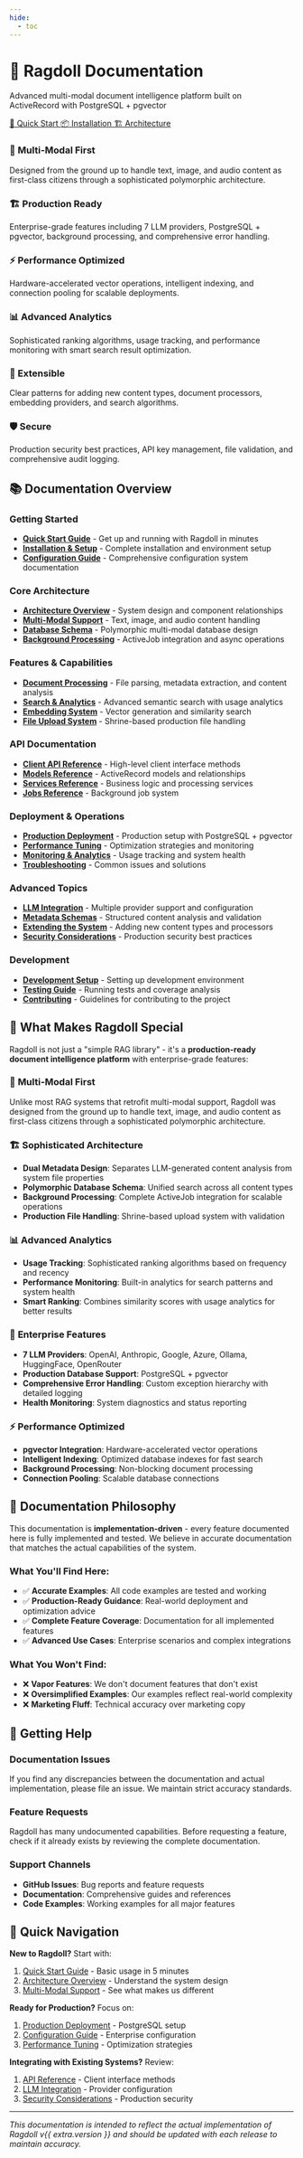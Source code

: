 ```yaml
---
hide:
  - toc
---
```


<div class="hero-banner">
  <h1>🎪 Ragdoll Documentation</h1>
  <p>Advanced multi-modal document intelligence platform built on ActiveRecord with PostgreSQL + pgvector</p>
  <div class="quick-start-buttons">
    <a href="getting-started/quick-start/" class="btn-primary">
      🚀 Quick Start
    </a>
    <a href="getting-started/installation/" class="btn-secondary">
      📦 Installation
    </a>
    <a href="development/architecture/" class="btn-secondary">
      🏗️ Architecture
    </a>
  </div>
</div>

<div class="feature-grid">
  <div class="feature-card">
    <h3><span class="feature-icon">🎯</span> Multi-Modal First</h3>
    <p>Designed from the ground up to handle text, image, and audio content as first-class citizens through a sophisticated polymorphic architecture.</p>
  </div>

  <div class="feature-card">
    <h3><span class="feature-icon">🏗️</span> Production Ready</h3>
    <p>Enterprise-grade features including 7 LLM providers, PostgreSQL + pgvector, background processing, and comprehensive error handling.</p>
  </div>

  <div class="feature-card">
    <h3><span class="feature-icon">⚡</span> Performance Optimized</h3>
    <p>Hardware-accelerated vector operations, intelligent indexing, and connection pooling for scalable deployments.</p>
  </div>

  <div class="feature-card">
    <h3><span class="feature-icon">📊</span> Advanced Analytics</h3>
    <p>Sophisticated ranking algorithms, usage tracking, and performance monitoring with smart search result optimization.</p>
  </div>

  <div class="feature-card">
    <h3><span class="feature-icon">🔧</span> Extensible</h3>
    <p>Clear patterns for adding new content types, document processors, embedding providers, and search algorithms.</p>
  </div>

  <div class="feature-card">
    <h3><span class="feature-icon">🛡️</span> Secure</h3>
    <p>Production security best practices, API key management, file validation, and comprehensive audit logging.</p>
  </div>
</div>

## 📚 Documentation Overview

### Getting Started

- **[Quick Start Guide](getting-started/quick-start.md)** - Get up and running with Ragdoll in minutes
- **[Installation & Setup](getting-started/installation.md)** - Complete installation and environment setup
- **[Configuration Guide](getting-started/configuration.md)** - Comprehensive configuration system documentation

### Core Architecture

- **[Architecture Overview](development/architecture.md)** - System design and component relationships
- **[Multi-Modal Support](user-guide/multi-modal.md)** - Text, image, and audio content handling
- **[Database Schema](operations/database-schema.md)** - Polymorphic multi-modal database design
- **[Background Processing](operations/background-processing.md)** - ActiveJob integration and async operations

### Features & Capabilities

- **[Document Processing](user-guide/document-processing.md)** - File parsing, metadata extraction, and content analysis
- **[Search & Analytics](user-guide/search-analytics.md)** - Advanced semantic search with usage analytics
- **[Embedding System](user-guide/embedding-system.md)** - Vector generation and similarity search
- **[File Upload System](user-guide/file-uploads.md)** - Shrine-based production file handling

### API Documentation

- **[Client API Reference](api-reference/api-client.md)** - High-level client interface methods
- **[Models Reference](api-reference/api-models.md)** - ActiveRecord models and relationships
- **[Services Reference](api-reference/api-services.md)** - Business logic and processing services
- **[Jobs Reference](api-reference/api-jobs.md)** - Background job system

### Deployment & Operations

- **[Production Deployment](deployment/deployment.md)** - Production setup with PostgreSQL + pgvector
- **[Performance Tuning](deployment/performance.md)** - Optimization strategies and monitoring
- **[Monitoring & Analytics](operations/monitoring.md)** - Usage tracking and system health
- **[Troubleshooting](operations/troubleshooting.md)** - Common issues and solutions

### Advanced Topics

- **[LLM Integration](reference/llm-integration.md)** - Multiple provider support and configuration
- **[Metadata Schemas](reference/metadata-schemas.md)** - Structured content analysis and validation
- **[Extending the System](development/extending.md)** - Adding new content types and processors
- **[Security Considerations](deployment/security.md)** - Production security best practices

### Development

- **[Development Setup](development/development.md)** - Setting up development environment
- **[Testing Guide](development/testing.md)** - Running tests and coverage analysis
- **[Contributing](development/contributing.md)** - Guidelines for contributing to the project

## 🚀 What Makes Ragdoll Special

Ragdoll is not just a "simple RAG library" - it's a **production-ready document intelligence platform** with enterprise-grade features:

### 🎯 **Multi-Modal First**
Unlike most RAG systems that retrofit multi-modal support, Ragdoll was designed from the ground up to handle text, image, and audio content as first-class citizens through a sophisticated polymorphic architecture.

### 🏗️ **Sophisticated Architecture**

- **Dual Metadata Design**: Separates LLM-generated content analysis from system file properties
- **Polymorphic Database Schema**: Unified search across all content types
- **Background Processing**: Complete ActiveJob integration for scalable operations
- **Production File Handling**: Shrine-based upload system with validation

### 📊 **Advanced Analytics**

- **Usage Tracking**: Sophisticated ranking algorithms based on frequency and recency
- **Performance Monitoring**: Built-in analytics for search patterns and system health
- **Smart Ranking**: Combines similarity scores with usage analytics for better results

### 🔧 **Enterprise Features**

- **7 LLM Providers**: OpenAI, Anthropic, Google, Azure, Ollama, HuggingFace, OpenRouter
- **Production Database Support**: PostgreSQL + pgvector
- **Comprehensive Error Handling**: Custom exception hierarchy with detailed logging
- **Health Monitoring**: System diagnostics and status reporting

### ⚡ **Performance Optimized**

- **pgvector Integration**: Hardware-accelerated vector operations
- **Intelligent Indexing**: Optimized database indexes for fast search
- **Background Processing**: Non-blocking document processing
- **Connection Pooling**: Scalable database connections

## 📖 Documentation Philosophy

This documentation is **implementation-driven** - every feature documented here is fully implemented and tested. We believe in accurate documentation that matches the actual capabilities of the system.

### What You'll Find Here:

- ✅ **Accurate Examples**: All code examples are tested and working
- ✅ **Production-Ready Guidance**: Real-world deployment and optimization advice
- ✅ **Complete Feature Coverage**: Documentation for all implemented features
- ✅ **Advanced Use Cases**: Enterprise scenarios and complex integrations

### What You Won't Find:

- ❌ **Vapor Features**: We don't document features that don't exist
- ❌ **Oversimplified Examples**: Our examples reflect real-world complexity
- ❌ **Marketing Fluff**: Technical accuracy over marketing copy

## 🤝 Getting Help

### Documentation Issues
If you find any discrepancies between the documentation and actual implementation, please file an issue. We maintain strict accuracy standards.

### Feature Requests
Ragdoll has many undocumented capabilities. Before requesting a feature, check if it already exists by reviewing the complete documentation.

### Support Channels

- **GitHub Issues**: Bug reports and feature requests
- **Documentation**: Comprehensive guides and references
- **Code Examples**: Working examples for all major features

## 🎯 Quick Navigation

**New to Ragdoll?** Start with:

1. [Quick Start Guide](getting-started/quick-start.md) - Basic usage in 5 minutes
2. [Architecture Overview](development/architecture.md) - Understand the system design
3. [Multi-Modal Support](user-guide/multi-modal.md) - See what makes us different

**Ready for Production?** Focus on:

1. [Production Deployment](deployment/deployment.md) - PostgreSQL setup
2. [Configuration Guide](getting-started/configuration.md) - Enterprise configuration
3. [Performance Tuning](deployment/performance.md) - Optimization strategies

**Integrating with Existing Systems?** Review:

1. [API Reference](api-reference/api-client.md) - Client interface methods
2. [LLM Integration](reference/llm-integration.md) - Provider configuration
3. [Security Considerations](deployment/security.md) - Production security

---

*This documentation is intended to reflect the actual implementation of Ragdoll v{{ extra.version }} and should be updated with each release to maintain accuracy.*
